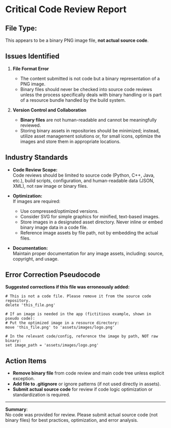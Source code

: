 # Critical Code Review Report

## File Type:  
This appears to be a binary PNG image file, **not actual source code**.

## Issues Identified

1. **File Format Error**
    - The content submitted is not code but a binary representation of a PNG image.
    - Binary files should never be checked into source code reviews unless the process specifically deals with binary handling or is part of a resource bundle handled by the build system.

2. **Version Control and Collaboration**
    - **Binary files** are not human-readable and cannot be meaningfully reviewed.
    - Storing binary assets in repositories should be minimized; instead, utilize asset management solutions or, for small icons, optimize the images and store them in appropriate locations.

## Industry Standards

- **Code Review Scope:**  
  Code reviews should be limited to source code (Python, C++, Java, etc.), build scripts, configuration, and human-readable data (JSON, XML), not raw image or binary files.

- **Optimization:**  
  If images are required:
    - Use compressed/optimized versions.
    - Consider SVG for simple graphics for minified, text-based images.
    - Store images in a designated asset directory. Never inline or embed binary image data in a code file.
    - Reference image assets by file path, not by embedding the actual files.

- **Documentation:**  
  Maintain proper documentation for any image assets, including: source, copyright, and usage.

## Error Correction Pseudocode

**Suggested corrections if this file was erroneously added:**
```text
# This is not a code file. Please remove it from the source code repository.
delete 'this_file.png'

# If an image is needed in the app (fictitious example, shown in pseudo code):
# Put the optimized image in a resource directory:
move 'this_file.png' to 'assets/images/logo.png'

# In the relevant code/config, reference the image by path, NOT raw binary:
set image_path = 'assets/images/logo.png'
```

## Action Items

- **Remove binary file** from code review and main code tree unless explicit exception.
- **Add file to .gitignore** or ignore patterns (if not used directly in assets).
- **Submit actual source code** for review if code logic optimization or standardization is required.

---

**Summary**:  
No code was provided for review. Please submit actual source code (not binary files) for best practices, optimization, and error analysis.